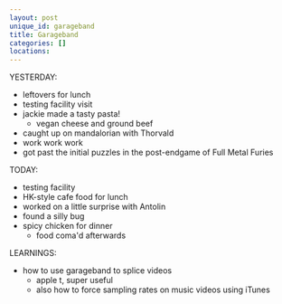```yaml
---
layout: post
unique_id: garageband
title: Garageband
categories: []
locations: 
---
```


YESTERDAY:
* leftovers for lunch
* testing facility visit
* jackie made a tasty pasta!
  * vegan cheese and ground beef
* caught up on mandalorian with Thorvald
* work work work
* got past the initial puzzles in the post-endgame of Full Metal Furies

TODAY:
* testing facility
* HK-style cafe food for lunch
* worked on a little surprise with Antolin
* found a silly bug
* spicy chicken for dinner
  * food coma'd afterwards

LEARNINGS:
* how to use garageband to splice videos
  * apple t, super useful
  * also how to force sampling rates on music videos using iTunes
